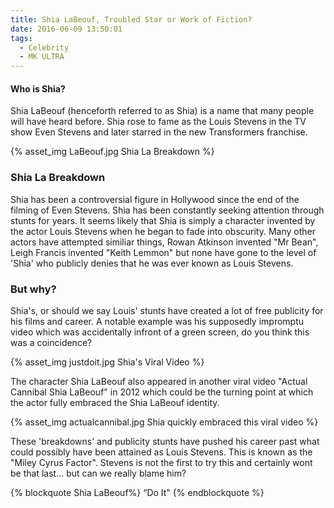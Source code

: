 ```yaml
---
title: Shia LaBeouf, Troubled Star or Work of Fiction?
date: 2016-06-09 13:50:01
tags:
  - Celebrity
  - MK ULTRA
---
```

#### Who is Shia?

Shia LaBeouf (henceforth referred to as Shia) is a name that many people will have heard before. Shia rose to fame as the Louis Stevens in the TV show Even Stevens and later starred in the new Transformers franchise.

{% asset_img LaBeouf.jpg Shia La Breakdown %}

### Shia La Breakdown
Shia has been a controversial figure in Hollywood since the end of the filming of Even Stevens. Shia has been constantly seeking attention through stunts for years. It seems likely that Shia is simply a character invented by the actor Louis Stevens when he began to fade into obscurity. Many other actors have attempted similiar things, Rowan Atkinson invented "Mr Bean", Leigh Francis invented "Keith Lemmon" but none have gone to the level of 'Shia' who publicly denies that he was ever known as Louis Stevens.

### But why?

Shia's, or should we say Louis' stunts have created a lot of free publicity for his films and career. A notable example was his supposedly impromptu video which was accidentally infront of a green screen, do you think this was a coincidence?

{% asset_img justdoit.jpg Shia's Viral Video %}

The character Shia LaBeouf also appeared in another viral video "Actual Cannibal Shia LaBeouf" in 2012 which could be the turning point at which the actor fully embraced the Shia LaBeouf identity.

{% asset_img actualcannibal.jpg Shia quickly embraced this viral video %}

These 'breakdowns' and publicity stunts have pushed his career past what could possibly have been attained as Louis Stevens. This is known as the "Miley Cyrus Factor". Stevens is not the first to try this and certainly wont be that last... but can we really blame him?


{% blockquote Shia LaBeouf%}
“Do It"
{% endblockquote %}